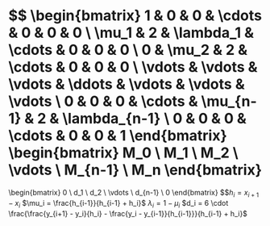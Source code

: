 $$
\begin{bmatrix}
1 & 0 & 0 & \cdots & 0 & 0 & 0 \\
\mu_1 & 2 & \lambda_1 & \cdots & 0 & 0 & 0 \\
0 & \mu_2 & 2 & \cdots & 0 & 0 & 0 \\
\vdots & \vdots & \vdots & \ddots & \vdots & \vdots & \vdots \\
0 & 0 & 0 & \cdots & \mu_{n-1} & 2 & \lambda_{n-1} \\
0 & 0 & 0 & \cdots & 0 & 0 & 1
\end{bmatrix}
\begin{bmatrix}
M_0 \\ M_1 \\ M_2 \\ \vdots \\ M_{n-1} \\ M_n
\end{bmatrix}
=
\begin{bmatrix}
0 \\ d_1 \\ d_2 \\ \vdots \\ d_{n-1} \\ 0
\end{bmatrix}
$$$h_i = x_{i+1} - x_i$
$\mu_i = \frac{h_{i-1}}{h_{i-1} + h_i}$
$\lambda_i = 1 - \mu_i$
$d_i = 6 \cdot \frac{\frac{y_{i+1} - y_i}{h_i} - \frac{y_i - y_{i-1}}{h_{i-1}}}{h_{i-1} + h_i}$

